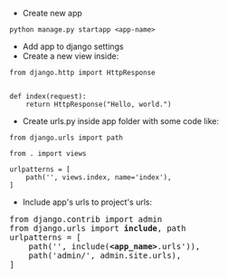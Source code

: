
- Create new app
```
python manage.py startapp <app-name>
```

- Add app to django settings
- Create a new view inside:
```
from django.http import HttpResponse


def index(request):
    return HttpResponse("Hello, world.")
```
- Create urls.py inside app folder with some code like:
```
from django.urls import path

from . import views

urlpatterns = [
    path('', views.index, name='index'),
]
```
- Include app's urls to project's urls:
<pre>
from django.contrib import admin
from django.urls import <strong>include</strong>, path
urlpatterns = [
    path('', include(<strong>&lt;app_name&gt;</strong>.urls')),
    path('admin/', admin.site.urls),
]
</pre>
